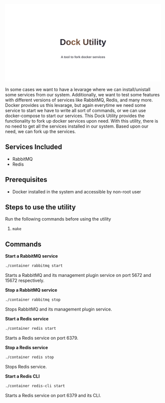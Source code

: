 ![Krisalay|Dock Util](https://raw.githubusercontent.com/krisalay/dock-util/438e95352c7ec35c0f43243e5a95440c22d8900a/assets/banner.svg)

In some cases we want to have a levarage where we can install/unistall some services from our system. Additionally, we want to test some features with different versions of services like RabbitMQ, Redis, and many more.
Docker provides us this levarage, but again everytime we need some service to start we have to write all sort of commands, or we can use docker-compose to start our services.
This Dock Utility provides the functionality to fork up docker services upon need. With this utility, there is no need to get all the services installed in our system. Based upon our need, we can fork up the services.

## Services Included

- RabbitMQ
- Redis

## Prerequisites
- Docker installed in the system and accessible by non-root user

## Steps to use the utility
Run the following commands before using the utility
1. `make`

## Commands
**Start a RabbitMQ service**
```sh
./container rabbitmq start
```
Starts a RabbitMQ and its management plugin service on port 5672 and 15672 respectively.

**Stop a RabbitMQ service**
```sh
./container rabbitmq stop
```
Stops RabbitMQ and its management plugin service.

**Start a Redis service**
```sh
./container redis start
```
Starts a Redis service on port 6379.

**Stop a Redis service**
```sh
./container redis stop
```
Stops Redis service.

**Start a Redis CLI**
```sh
./container redis-cli start
```
Starts a Redis service on port 6379 and its CLI.

